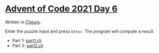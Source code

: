 # [Advent of Code 2021 Day 6](https://adventofcode.com/2021/day/6)

Written in [Clojure](https://en.wikipedia.org/wiki/Clojure).

Enter the puzzle input and press `Enter`. The program will compute a result.

* Part 1: [part1.clj](part1.clj)
* Part 2: [part2.clj](part2.clj)
